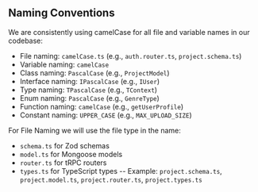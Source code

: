 ## Naming Conventions

We are consistently using camelCase for all file and variable names in our codebase:

- File naming: `camelCase.ts` (e.g., `auth.router.ts`, `project.schema.ts`)
- Variable naming: `camelCase` 
- Class naming: `PascalCase` (e.g., `ProjectModel`)
- Interface naming: `IPascalCase` (e.g., `IUser`)
- Type naming: `TPascalCase` (e.g., `TContext`)
- Enum naming: `PascalCase` (e.g., `GenreType`)
- Function naming: `camelCase` (e.g., `getUserProfile`)
- Constant naming: `UPPER_CASE` (e.g., `MAX_UPLOAD_SIZE`)

For File Naming we will use the file type in the name:

- `schema.ts` for Zod schemas
- `model.ts` for Mongoose models
- `router.ts` for tRPC routers
- `types.ts` for TypeScript types
-- Example: `project.schema.ts`, `project.model.ts`, `project.router.ts`, `project.types.ts`
